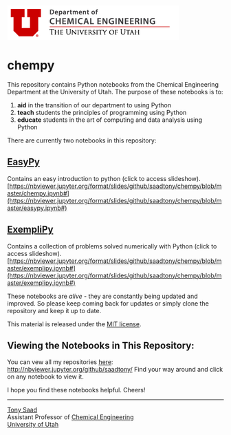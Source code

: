 ![](ChemE_logo.png)

# chempy

This repository contains Python notebooks from the Chemical Engineering Department at the University of Utah. The purpose of these notebooks is to:

1. **aid** in the transition of our department to using Python
2. **teach** students the principles of programming using Python
3. **educate** students in the art of computing and data analysis using Python

There are currently two notebooks in this repository:

## [EasyPy](https://nbviewer.jupyter.org/format/slides/github/saadtony/chempy/blob/master/easypy.ipynb#)
Contains an easy introduction to python (click to access slideshow).
[https://nbviewer.jupyter.org/format/slides/github/saadtony/chempy/blob/master/chempy.ipynb#](https://nbviewer.jupyter.org/format/slides/github/saadtony/chempy/blob/master/easypy.ipynb#)


## [ExempliPy](https://nbviewer.jupyter.org/format/slides/github/saadtony/chempy/blob/master/exemplipy.ipynb#)
Contains a collection of problems solved numerically with Python (click to access slideshow).
[https://nbviewer.jupyter.org/format/slides/github/saadtony/chempy/blob/master/exemplipy.ipynb#](https://nbviewer.jupyter.org/format/slides/github/saadtony/chempy/blob/master/exemplipy.ipynb#)


These notebooks are *alive* - they are constantly being updated and improved. So please keep coming back for updates or simply clone the repository and keep it up to date.

This material is released under the [MIT license](LICENSE).

## Viewing the Notebooks in This Repository:

You can vew all my repositories [here](http://nbviewer.jupyter.org/github/saadtony):
<a href=http://nbviewer.jupyter.org/github/saadtony/>http://nbviewer.jupyter.org/github/saadtony/</a>
Find your way around and click on any notebook to view it.


I hope you find these notebooks helpful.
Cheers!

----
[Tony Saad](www.tonysaad.net) <br/>
Assistant Professor of [Chemical Engineering](www.che.utah.edu) <br/>
[University of Utah](www.utah.edu)